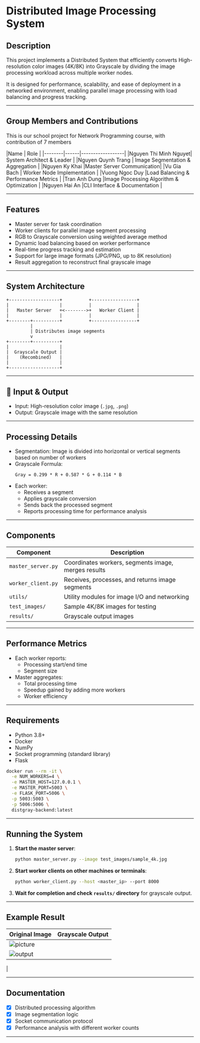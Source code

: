 # Distributed Image Processing System

## Description
This project implements a Distributed System that efficiently converts High-resolution color images (4K/8K) into Grayscale by dividing the image processing workload across multiple worker nodes.

It is designed for performance, scalability, and ease of deployment in a networked environment, enabling parallel image processing with load balancing and progress tracking.

---

## Group Members and Contributions
This is our school project for Network Programming course, with contribution of 7 members

|Name | Role |
|--------|------|------------------|
|Nguyen Thi Minh Nguyet| System Architect & Leader |
|Nguyen Quynh Trang | Image Segmentation & Aggregation |
|Nguyen Ky Khai  |Master Server Communication|
|Vu Gia Bach | Worker Node Implementation |
|Vuong Ngoc Duy  |Load Balancing & Performance Metrics |
|Tran Anh Dung |Image Processing Algorithm & Optimization |
|Nguyen Hai An  |CLI Interface & Documentation |

---

## Features

- Master server for task coordination
- Worker clients for parallel image segment processing
- RGB to Grayscale conversion using weighted average method
- Dynamic load balancing based on worker performance
- Real-time progress tracking and estimation
- Support for large image formats (JPG/PNG, up to 8K resolution)
- Result aggregation to reconstruct final grayscale image

---

## System Architecture

```
+-------------------+          +-----------------+
|                   |          |                 |
|   Master Server   +<-------->+   Worker Client |
|                   |          |                 |
+--------+----------+          +-----------------+
         |
         | Distributes image segments
         v
+--------+----------+
|                   |
|  Grayscale Output |
|    (Recombined)   |
|                   |
+-------------------+
```

---

## 📂 Input & Output

- Input: High-resolution color image (`.jpg`, `.png`)
- Output: Grayscale image with the same resolution

---

## Processing Details

- Segmentation: Image is divided into horizontal or vertical segments based on number of workers
- Grayscale Formula:
  ```text
  Gray = 0.299 * R + 0.587 * G + 0.114 * B
  ```
- Each worker:
  - Receives a segment
  - Applies grayscale conversion
  - Sends back the processed segment
  - Reports processing time for performance analysis

---

## Components

| Component        | Description                                 |
|------------------|---------------------------------------------|
| `master_server.py` | Coordinates workers, segments image, merges results |
| `worker_client.py` | Receives, processes, and returns image segments |
| `utils/`           | Utility modules for image I/O and networking |
| `test_images/`     | Sample 4K/8K images for testing             |
| `results/`         | Grayscale output images                     |

---

## Performance Metrics

- Each worker reports:
  - Processing start/end time
  - Segment size
- Master aggregates:
  - Total processing time
  - Speedup gained by adding more workers
  - Worker efficiency

---

## Requirements

- Python 3.8+
- Docker
- NumPy
- Socket programming (standard library)
- Flask

```bash
docker run --rm -it \
  -e NUM_WORKERS=4 \
  -e MASTER_HOST=127.0.0.1 \
  -e MASTER_PORT=5003 \
  -e FLASK_PORT=5006 \
  -p 5003:5003 \
  -p 5006:5006 \
  distgray-backend:latest
```

---

##  Running the System
1. **Start the master server**:
   ```bash
   python master_server.py --image test_images/sample_4k.jpg
   ```

2. **Start worker clients on other machines or terminals**:
   ```bash
   python worker_client.py --host <master_ip> --port 8000
   ```

3. **Wait for completion and check `results/` directory** for grayscale output.

---

## Example Result

| Original Image | Grayscale Output |
|----------------|------------------|
| ![picture](https://github.com/user-attachments/assets/d96bd165-e03e-4e86-b2d2-0ce64e1007f7)
 | ![output](https://github.com/user-attachments/assets/8d33554d-d215-4a4e-8c18-19199600b174)
 |

---

## Documentation

- [x] Distributed processing algorithm
- [x] Image segmentation logic
- [x] Socket communication protocol
- [x] Performance analysis with different worker counts

---

